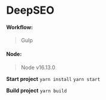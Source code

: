 # DeepSEO

#### Workflow:
> Gulp 
#### Node:
> Node v16.13.0

**Start project**
```yarn install```
```yarn start```

**Build project**
```yarn build```